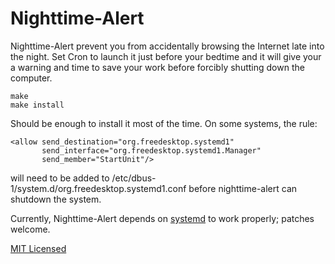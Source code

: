 Nighttime-Alert
===============

Nighttime-Alert prevent you from accidentally browsing the Internet late into the night. Set Cron to launch it just before your bedtime and it will give your a warning and time to save your work before forcibly shutting down the computer.

    make
    make install

Should be enough to install it most of the time. On some systems, the rule:

    <allow send_destination="org.freedesktop.systemd1"
           send_interface="org.freedesktop.systemd1.Manager"
           send_member="StartUnit"/>

will need to be added to /etc/dbus-1/system.d/org.freedesktop.systemd1.conf before nighttime-alert can shutdown the system.

Currently, Nighttime-Alert depends on [systemd](http://en.wikipedia.org/wiki/Systemd) to work properly; patches welcome.

[MIT Licensed](LICENSE)
